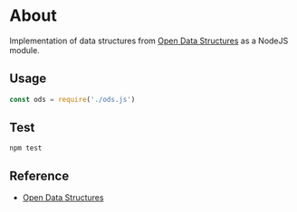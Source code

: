 # About
Implementation of data structures from [Open Data Structures](http://opendatastructures.org/) as a NodeJS module.

## Usage
```javascript
const ods = require('./ods.js')
```

## Test
```
npm test
```

## Reference
- [Open Data Structures](http://opendatastructures.org/)